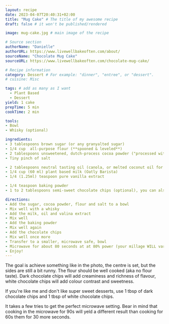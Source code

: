 ```yaml
---
layout: recipe
date: 2023-04-07T20:40:31+02:00
title: "Mug Cake" # The title of my awesome recipe
draft: false # it won't be published/rendered

image: mug-cake.jpg # main image of the recipe

# Source section
authorName: "Danielle"
authorURL: https://www.livewellbakeoften.com/about/
sourceName: "Chocolate Mug Cake"
sourceURL: https://www.livewellbakeoften.com/chocolate-mug-cake/

# Recipe information
category: Dessert # For example: "dinner", "entree", or "dessert".
# cuisine: Misc

tags: # add as many as I want
  - Plant Based
  - Dessert
yield: 1 cake
prepTime: 5 min
cookTime: 2 min

tools:
- Bowl
- Whisky (optional)

ingredients:
- 3 tablespoons brown sugar (or any granyalted sugar)
- 1/4 cup  all-purpose flour (**spooned & leveled**)
- 2 tablespoons unsweetened, dutch-process cocoa powder ("processed with alkali" or "alkalized cocoa powder.")
- Tiny pinch of salt

- 2 tablespoons neutral tasting oil (canola, or melted coconut oil for an extra layer of flavour)
- 1/4 cup (60 ml) plant based milk (Oatly Barista)
- 1/4 (1.25ml) teaspoon pure vanilla extract

- 1/4 teaspoon baking powder
- 1 to 2 tablespoons semi-sweet chocolate chips (optional), you can also mix dark and white chocolate chips.

directions:
- Add the sugar, cocoa powder, flour and salt to a bowl
- Mix well with a whisky
- Add the milk, oil and valina extract
- Mix well
- Add the baking powder
- Mix well again
- Add the chocolate chips
- Mix well once more
- Transfer to a smaller, microwave safe, bowl
- Microwave for about 80 seconds at at 80% power (your millage WILL vary) or until the centre of the cake is just set. If you use a mug, the centre might not set.
- Enjoy!
---
```


The goal is achieve something like in the photo, the centre is set,
but the sides are still a bit runny. The flour should be well cooked
(aka no flour taste). Dark chocolate chips will add creaminess and
richness of flavour, white chocolate chips will add colour contrast
and sweetness.

If you're like me and don't like super sweet desserts, use 1 tbsp of
dark chocolate chips and 1 tbsp of white chocolate chips.

It takes a few tries to get the perfect microwave setting. Bear in
mind that cooking in the microwave for 90s will yeld a different
result than cooking for 60s them for 30 more seconds.
